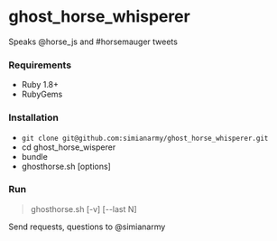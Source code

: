 ghost_horse_whisperer
=====================

Speaks @horse_js and #horsemauger tweets

### Requirements
- Ruby 1.8+
- RubyGems

### Installation
* `git clone git@github.com:simianarmy/ghost_horse_whisperer.git`
* cd ghost_horse_wisperer
* bundle
* ghosthorse.sh [options]

### Run

> ghosthorse.sh [-v] [--last N]

Send requests, questions to @simianarmy
